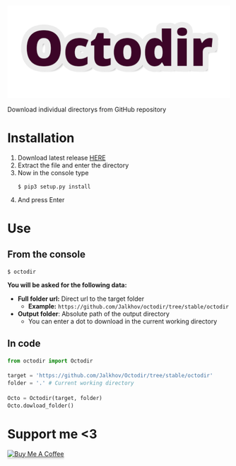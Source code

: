 <div align="center">
    <img src="logo.png">
</div>

Download individual directorys from GitHub repository

# Installation
1. Download latest release [HERE](https://github.com/Jalkhov/octodir/releases/latest)
2. Extract the file and enter the directory
3. Now in the console type
    ```
    $ pip3 setup.py install
    ```
4. And press Enter

# Use

## From the console

```
$ octodir
```

**You will be asked for the following data:**

* **Full folder url:** Direct url to the target folder
  * **Example:** `https://github.com/Jalkhov/octodir/tree/stable/octodir`
* **Output folder**: Absolute path of the output directory
  * You can enter a dot to download in the current working directory

## In code

```python
from octodir import Octodir

target = 'https://github.com/Jalkhov/Octodir/tree/stable/octodir'
folder = '.' # Current working directory

Octo = Octodir(target, folder)
Octo.dowload_folder()
```

# Support me <3

<a href="https://www.buymeacoffee.com/Jalkhov" target="_blank"><img src="https://www.buymeacoffee.com/assets/img/custom_images/orange_img.png" alt="Buy Me A Coffee" style="height: 41px !important;width: 174px !important;box-shadow: 0px 3px 2px 0px rgba(190, 190, 190, 0.5) !important;-webkit-box-shadow: 0px 3px 2px 0px rgba(190, 190, 190, 0.5) !important;" ></a>
